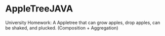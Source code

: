 # AppleTreeJAVA

University Homework: A Appletree that can grow apples, drop apples, can be shaked, and plucked.
(Composition + Aggregation)
